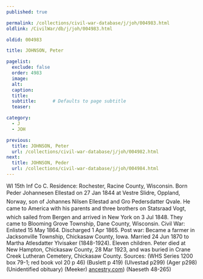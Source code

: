 ```yaml
---
published: true

permalink: /collections/civil-war-database/j/joh/004983.html
oldlink: /CivilWar/db/j/joh/004983.html

oldid: 004983

title: JOHNSON, Peter

pagelist:
  exclude: false
  order: 4983
  image: 
  alt:
  caption:
  title:
  subtitle:      # Defaults to page subtitle
  teaser:

category: 
  - J 
  - JOH

previous:
  title: JOHNSON, Peter
  url: /collections/civil-war-database/j/joh/004982.html  
next:
  title: JOHNSON, Peder
  url: /collections/civil-war-database/j/joh/004984.html   
---
```

WI 15th Inf Co C. Residence: Rochester, Racine County, Wisconsin. Born &#147;Peder Johannesen Ellestad&#148; on 27 Jan 1844 at Vestre Slidre, Oppland, Norway, son of Johannes Nilsen Ellestad and Gro Pedersdatter Qvale. He came to America with his parents and three brothers on &#147;Statsraad Vogt&#148;, which sailed from Bergen and arrived in New York on 3 Jul 1848. They came to Blooming Grove Township, Dane County, Wisconsin. Civil War: Enlisted 15 May 1864. Discharged 1 Apr 1865. Post war: Became a farmer in Jacksonville Township, Chickasaw County, Iowa. Married 24 Jun 1870 to Martha Atlesdatter Ylvisaker (1848-1924). Eleven children. Peter died at New Hampton, Chickasaw County, 28 Mar 1923, and was buried in Crane Creek Lutheran Cemetery, Chickasaw County. Sources: (WHS Series 1200 box 79-1; red book vol 20 p 46) (Buslett p 419) (Ulvestad p299) (Ager p298) (Unidentified obituary) (Meeker) [ancestry.com](http://ancestry.com/)) (Naeseth &#146;48-265)